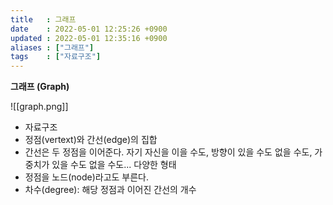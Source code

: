 ```yaml
---
title   : 그래프 
date    : 2022-05-01 12:25:26 +0900
updated : 2022-05-01 12:35:16 +0900
aliases : ["그래프"]
tags    : ["자료구조"]
---
```


**그래프 (Graph)**

![[graph.png]]

- 자료구조
- 정점(vertext)와 간선(edge)의 집합
- 간선은 두 정점을 이어준다. 자기 자신을 이을 수도, 방향이 있을 수도 없을 수도, 가중치가 있을 수도 없을 수도... 다양한 형태
- 정점을 노드(node)라고도 부른다.
- 차수(degree): 해당 정점과 이어진 간선의 개수
